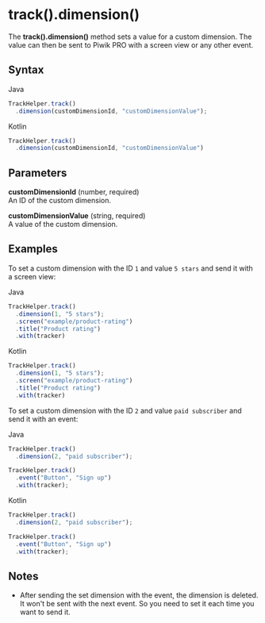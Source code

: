 # track().dimension()

The **track().dimension()** method sets a value for a custom dimension.
The value can then be sent to Piwik PRO with a screen view or any other
event.

## Syntax

<div class="tabs">

<div class="group-tab">

Java

``` javascript
TrackHelper.track()
  .dimension(customDimensionId, "customDimensionValue");
```

</div>

<div class="group-tab">

Kotlin

``` javascript
TrackHelper.track()
  .dimension(customDimensionId, "customDimensionValue")
```

</div>

</div>

## Parameters

**customDimensionId** (number, required)  
An ID of the custom dimension.

**customDimensionValue** (string, required)  
A value of the custom dimension.

## Examples

To set a custom dimension with the ID `1` and value `5 stars` and send
it with a screen view:

<div class="tabs">

<div class="group-tab">

Java

``` javascript
TrackHelper.track()
  .dimension(1, "5 stars");
  .screen("example/product-rating")
  .title("Product rating")
  .with(tracker)
```

</div>

<div class="group-tab">

Kotlin

``` javascript
TrackHelper.track()
  .dimension(1, "5 stars");
  .screen("example/product-rating")
  .title("Product rating")
  .with(tracker)
```

</div>

</div>

To set a custom dimension with the ID `2` and value `paid subscriber`
and send it with an event:

<div class="tabs">

<div class="group-tab">

Java

``` javascript
TrackHelper.track()
  .dimension(2, "paid subscriber");

TrackHelper.track()
  .event("Button", "Sign up")
  .with(tracker);
```

</div>

<div class="group-tab">

Kotlin

``` javascript
TrackHelper.track()
  .dimension(2, "paid subscriber");

TrackHelper.track()
  .event("Button", "Sign up")
  .with(tracker);
```

</div>

</div>

## Notes

  - After sending the set dimension with the event, the dimension is
    deleted. It won't be sent with the next event. So you need to set it
    each time you want to send it.
